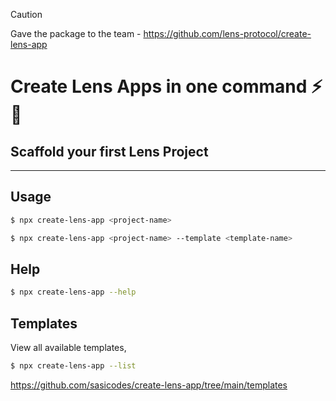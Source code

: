 > [!CAUTION]
> Gave the package to the team - https://github.com/lens-protocol/create-lens-app


# Create Lens Apps in one command ⚡ 🌿
## Scaffold your first Lens Project
---
## Usage

```bash
$ npx create-lens-app <project-name>

$ npx create-lens-app <project-name> --template <template-name>

```

## Help

```bash
$ npx create-lens-app --help
```


## Templates

View all available templates,

```bash
$ npx create-lens-app --list
```

https://github.com/sasicodes/create-lens-app/tree/main/templates
